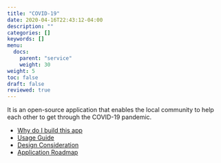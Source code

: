 ```yaml
---
title: "COVID-19"
date: 2020-04-16T22:43:12-04:00
description: ""
categories: []
keywords: []
menu:
  docs:
    parent: "service"
    weight: 30
weight: 5
toc: false
draft: false
reviewed: true
---
```


It is an open-source application that enables the local community to help each other to get through the COVID-19 pandemic. 

* [Why do I build this app][]
* [Usage Guide][]
* [Design Consideration][]
* [Application Roadmap][]

[Why do I build this app]: /service/covid-19/why/
[Usage Guide]: /service/covid-19/usage/
[Design Consideration]: /service/covid-19/design/
[Application Roadmap]: /service/covid-19/road-map/


